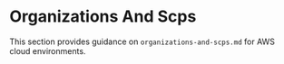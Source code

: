 # Organizations And Scps

This section provides guidance on `organizations-and-scps.md` for AWS cloud environments.